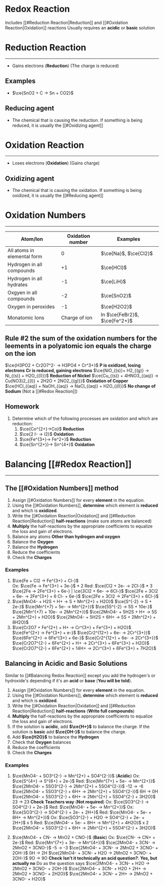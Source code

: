 # Redox Reaction
Includes [[#Reduction Reaction|Reduction]] and [[#Oxidation Reaction|Oxidation]] reactions
Usually requires an **acidic** or **basic** solution
# Reduction Reaction 
---
- Gains electrons (**Reduction**) (The charge is reduced)
## Examples
- $\ce{SnO2 + C -> Sn + CO2}$
## Reducing agent
- The chemical that is causing the reduction. If something is being reduced, it is usually the [[#Oxidizing agent]]
# Oxidation Reaction
---
- Loses electrons (**Oxidation**) (Gains charge)
## Oxidizing agent
- The chemical that is causing the oxidation. If something is being oxidized, it is usually the [[#Reducing agent]] 
# Oxidation Numbers
---
| Atom/Ion                    | Oxidation number | Examples                        |
| --------------------------- | ---------------- | ------------------------------- |
| All atoms in elemental form | 0                | $\ce{Na}$, $\ce{Cl2}$           |
| Hydrogen in all compounds   | +1               | $\ce{HCl}$                      |
| Hydrogen in all hydrates    | -1               | $\ce{LiH}$                      |
| Oxgyen in all compounds     | -2               | $\ce{SnO2}$                     |
| Oxygen in peroxides         | -1               | $\ce{H2O2}$                     |
| Monatomic Ions              | Charge of ion    | In $\ce{FeBr2}$, $\ce{Fe^2+}$ |

## Rule #2  the sum of the oxidation numbers for the leements in a polyatomic ion equals the charge on the ion
$\ce{H3PO2 + Cr2O7^2- -> H3PO4 + Cr^3+}$
**P is oxidized, losing electrons**
**Cr is reduced, gaining electrons**
$\ce{NiO_{(s)}+ H2_{(g)} -> Ni_{(s)} + H2O_{(l)}}$ **Reduction of Nickel**
$\ce{Cu_{(s)} + 4HNO3_{(aq)} -> Cu(NO3)2_{(l)} + 2H2O + 2NO2_{(g)}}$ **Oxidation of Copper**
$\ce{HCl_{(aq)} + NaOH_{(aq)} -> NaCl_{(aq)} + H2O_{(l)}}$ **No change of Sodium** (Not a [[#Redox Reaction]])
## Homework
1. Determine which of the following processes are oxidation and which are reduction:
	1. $\ce{Co^{2+}->Co}$  **Reduction**
	2. $\ce{2 I- -> I2}$ **Oxidation**
	3. $\ce{Fe^{3+}-> Fe^2+}$ **Reduction**
	4. $\ce{Sn^{2+}}-> Sn^{4+}$ **Oxidation**

# Balancing [[#Redox Reaction]]
---	
## The [[#Oxidation Numbers]] method
1. Assign [[#Oxidation Numbers]] for every **element** in the equation.
2. Using the [[#Oxidation Numbers]], **determine** which element is **reduced** and which is **oxidized**.
3. Write the [[#Oxidation Reaction|Oxidation]] and [[#Reduction Reaction|Reduction]] **half-reactions** (make sure atoms are balanced)
4. **Multiply** the half-reactions by the appropriate coefficients to equalize the loss and gain of electrons.
5. Balance any atoms **Other than hydrogen and oxygen**
6. Balance the **Oxygen**
7. Balance the **Hydrogen**
8. Reduce the coefficients
9. Check the **Charges**
### Examples
1. $\ce{Fe + Cl2 -> Fe^{3+} + Cl-}$  
Ox: $\ce{Fe -> Fe^{3+} + 3e-}$ \* 2
Red: $\ce{Cl2 + 2e- -> 2Cl-}$  \* 3
$\ce{2Fe -> 2Fe^{3+} + 6e-} | \ce{3Cl2 + 6e- -> 6Cl-}$
$\ce{2Fe + 3Cl2 + 6e- -> 2Fe^{3+} + 6 Cl- + 6e-}$
$\ce{2Fe + 3Cl2 -> 2Fe^{3+} + 6Cl-}$
2. $\ce{MnO4- + H2S + H+ -> S + Mn^{2+} + H2O}$
$\ce{S^{-2} -> S + 2e-}$
$\ce{Mn^{+7} + 5e- -> Mn^{2+}}$
$\ce{5S^{-2} -> 5S + 10e-}$
$\ce{2Mn^{+7} + 10e- -> 2Mn^{2+}}$ 
$\ce{2MnO4- + 5H2S + H+ -> 5S + 2Mn^{2+} + H2O}$
$\ce{2MnO4- + 5H2S + 6H+ -> 5S + 2Mn^{2+} + 8H2O}$
3. $\ce{Cr2O7 + Fe^{2+} + H+ -> Cr^{3+} + Fe^{3+} + H2O}$
$\ce{Fe^{2+} -> Fe^{3+} + e-}$
$\ce{Cr2^{12+} + 6e- -> 2Cr^{3+}}$
$\ce{6Fe^{2+} -> 6Fe^{3+} + 6e-}$
$\ce{Cr2^{12+} + 6e- -> 2Cr^{3+}}$
$\ce{Cr2O7^{2-} + 6Fe^{2+} + H+ -> 2Cr^{3+} + 6Fe^{3+} + H2O}$
$\ce{Cr2O7^{2-} + 6Fe^{2+} + 14H+ -> 2Cr^{3+} + 6Fe^{3+} + 7H2O}$
## Balancing in Acidic and Basic Solutions
Similar to [[#Balancing Redox Reaction]] except you add the hydrogen's or hydroxide's depending if it's an **acid** or **base** (**You will be told**).
1. Assign [[#Oxidation Numbers]] for every **element** in the equation.
2. Using the [[#Oxidation Numbers]], **determine** which element is **reduced** and which is **oxidized**.
3. Write the [[#Oxidation Reaction|Oxidation]] and [[#Reduction Reaction|Reduction]] **half-reactions** (**Write full compounds**)
4. **Multiply** the half-reactions by the appropriate coefficients to equalize the loss and gain of electrons.
5. If the solution is **acidic**, add **$\ce{H+}$** to balance the charge. If the solution is **basic** add **$\ce{OH-}$** to balance the charge.
6. Add **$\ce{H2O}$** to balance the **Hydrogen**
7. Check that **Oxygen** balances
8. Reduce the coefficients
9. Check the **Charges**
### Examples
1. $\ce{MnO4- + SO3^{2-} -> Mn^{2+} + SO4^{2-}}$ (**Acidic**)
Ox: $\ce{S^{4+} -> S^{6+} + 2e-}$ 
Red: $\ce{Mn^{7+} + 5e- -> Mn^{2+}}$
$\ce{2MnO4- + 5SO3^{2-} -> 2Mn^{2+} + 5SO4^{2-}}$
-12 -> -6
$\ce{2MnO4- + 5SO3^{2-} + 6H+ -> 2Mn^{2+} + 5SO4^{2-}}$
6H -> 0H
$\ce{2MnO4- + 5SO3^{2-} + 6H+ -> 2Mn^{2+} + 5SO4^{2-} + 3H2O}$
23 -> 23 **Check**
**Teachers way** (**Not required**)
Ox: $\ce{SO3^{2-} -> SO4^{2-} + 2e-}$
Red: $\ce{MnO4- + 5e- -> Mn^{2+}}$
Ox: $\ce{SO3^{2-} -> SO4^{2-} + 2e- + 2H+}$
Red: $\ce{MnO4- + 5e- + 8H+ -> Mn^{2+}}$
Ox: $\ce{SO3^{2-} + H2O -> SO4^{2-} + 2e- + 2H+}$ x 5
Red: $\ce{MnO4- + 5e- + 8H+ -> Mn^{2+} + 4H2O}$ x 2
$\ce{2MnO4- + 5SO3^{2-} + 6H+ -> 2Mn^{2+} + 5SO4^{2-} + 3H2O}$


2. $\ce{MnO4- + CN- -> MnO2 + CNO-}$ (**Basic**)
Ox: $\ce{CN- -> CN+ + 2e-}$
Red: $\ce{Mn^{7+} + 3e- -> Mn^{4+}}$
$\ce{2MnO4- + 3CN- -> 2MnO2 + 3CNO-}$
-5 -> -3
$\ce{2MnO4- + 3CN- -> 2MnO2 + 3CNO- + 2OH-}$
0H -> 2H
$\ce{2MnO4- + 3CN- + H2O -> 2MnO2 + 3CNO- + 2OH-}$
9O -> 9O **Check**
**Isn't it technically an acid question?**: **Yes, but actually no** Do as the question says
$\ce{2MnO4- + 3CN- + H2O -> 2MnO2 + 3CNO- + 2OH-}$
$\ce{2MnO4- + 3CN- + H2O + 2H+ -> 2MnO2 + 3CNO- + 2H2O}$
$\ce{2MnO4- + 3CN- + 2H+ -> 2MnO2 + 3CNO- + H2O}$